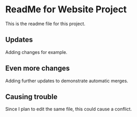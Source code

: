 # ReadMe for Website Project

This is the readme file for this project.

## Updates

Adding changes for example.

## Even more changes

Adding further updates to demonstrate automatic merges.

## Causing trouble

Since I plan to edit the same file, this could cause a conflict.
